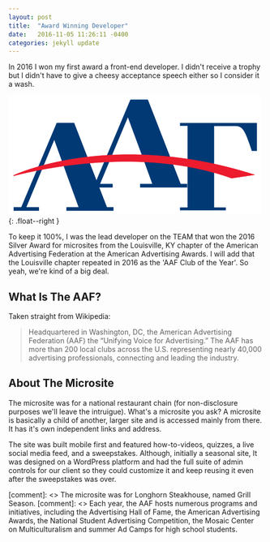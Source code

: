 ```yaml
---
layout: post
title:  "Award Winning Developer"
date:   2016-11-05 11:26:11 -0400
categories: jekyll update
---
```

In 2016 I won my first award a front-end developer. I didn't receive a trophy but I didn't have to give a cheesy acceptance speech either so I consider it a wash.

![American Advertising Federation logo](/images/afa-logo.svg){: .float--right }

To keep it 100%, I was the lead developer on the TEAM that won the 2016 Silver Award for microsites from the Louisville, KY chapter of the American Advertising Federation at the American Advertising Awards. I will add that the Louisville chapter repeated in 2016 as the 'AAF Club of the Year'. So yeah, we're kind of a big deal.

## What Is The AAF?

Taken straight from Wikipedia:

>Headquartered in Washington, DC, the American Advertising Federation (AAF) the “Unifying Voice for Advertising.” The AAF has more than 200 local clubs across the U.S. representing nearly 40,000 advertising professionals, connecting and leading the industry.

## About The Microsite

The microsite was for a national restaurant chain (for non-disclosure purposes we'll leave the intruigue). What's a microsite you ask? A microsite is basically a child of another, larger site and is accessed mainly from there. It has it's own independent links and address.

The site was built mobile first and featured how-to-videos, quizzes, a live social media feed, and a sweepstakes. Although, initially a seasonal site, It was designed on a WordPress platform and had the full suite of admin controls for our client so they could customize it and keep reusing it even after the sweepstakes was over.

[comment]: <> The microsite was for Longhorn Steakhouse, named Grill Season.
[comment]: <> Each year, the AAF hosts numerous programs and initiatives, including the Advertising Hall of Fame, the American Advertising Awards, the National Student Advertising Competition, the Mosaic Center on Multiculturalism and summer Ad Camps for high school students.
